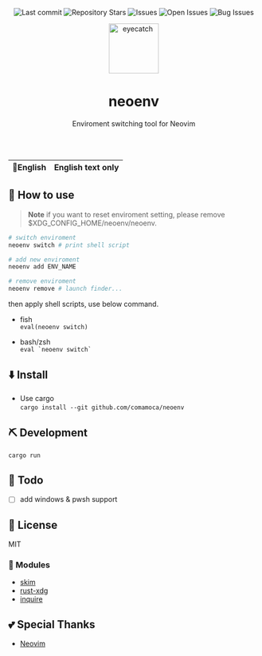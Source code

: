 <div align="center">

![Last commit](https://img.shields.io/github/last-commit/Comamoca/neoenv?style=flat-square)
![Repository Stars](https://img.shields.io/github/stars/Comamoca/neoenv?style=flat-square)
![Issues](https://img.shields.io/github/issues/Comamoca/neoenv?style=flat-square)
![Open Issues](https://img.shields.io/github/issues-raw/Comamoca/neoenv?style=flat-square)
![Bug Issues](https://img.shields.io/github/issues/Comamoca/neoenv/bug?style=flat-square)

<img src="https://emoji2svg.deno.dev/api/🦊" alt="eyecatch" height="100">

# neoenv

Enviroment switching tool for Neovim

<br>
<br>


</div>

<table>
  <thead>
    <tr>
      <th style="text-align:center">🍔English</th>
      <th style="text-align:center">English text only</th>
    </tr>
  </thead>
</table>

<div align="center">

</div>

## 🚀 How to use

> **Note**
> if you want to reset enviroment setting, please remove $XDG_CONFIG_HOME/neoenv/neoenv.

```sh
# switch enviroment
neoenv switch # print shell script

# add new enviroment
neoenv add ENV_NAME

# remove enviroment
neoenv remove # launch finder...
```

then apply shell scripts, use below command.

- fish  
`eval(neoenv switch)`

- bash/zsh  
``eval `neoenv switch` ``

## ⬇️  Install

- Use cargo  
`cargo install --git github.com/comamoca/neoenv`

## ⛏️   Development

```sh
cargo run
```
## 📝 Todo

- [ ] add windows & pwsh support

## 📜 License

MIT

### 🧩 Modules

- [skim](https://github.com/lotabout/skim)
- [rust-xdg](https://github.com/whitequark/rust-xdg)
- [inquire](https://github.com/mikaelmello/inquire)

## 💕 Special Thanks

- [Neovim](https://github.com/neovim/neovim)

